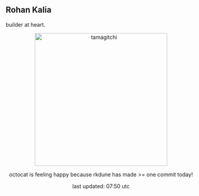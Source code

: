 <h2> Rohan Kalia </h2>
<p> builder at heart. </p>
<div align="center">
<img style="width: 25em;" src="https://hc-cdn.hel1.your-objectstorage.com/s/v3/52a51244037834d41778e57a5599cb98420597ad_happy.gif" alt="tamagitchi" /><br>

<p>octocat is feeling happy because rkdune has made >= one commit today!</p>

<p>last updated: 07:50 utc</p>
</div>